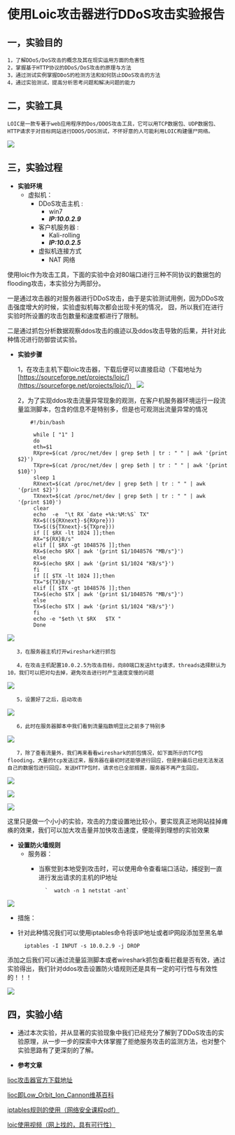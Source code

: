 # 使用Loic攻击器进行DDoS攻击实验报告 #
## 一，实验目的

    1，了解DDoS/DoS攻击的概念及其在现实运用方面的危害性
    2，掌握基于HTTP协议的DDoS/DoS攻击的原理与方法
    3，通过测试实例掌握DDoS的检测方法和如何防止DDoS攻击的方法
    4，通过实验测试，提高分析思考问题和解决问题的能力

## 二，实验工具

    LOIC是一款专著于web应用程序的Dos/DDOS攻击工具，它可以用TCP数据包、UDP数据包、HTTP请求于对目标网站进行DDOS/DOS测试，不怀好意的人可能利用LOIC构建僵尸网络。 
 
![](loic.png)

## 三，实验过程
* **实验环境**
	* 虚拟机：
		* DDoS攻击主机 : 
			* win7 
			*  ***IP:10.0.2.9***
		* 客户机服务器 : 
			* Kali-rolling 
			*  ***IP:10.0.2.5***
		* 虚拟机连接方式 
			* NAT 网络

使用loic作为攻击工具，下面的实验中会对80端口进行三种不同协议的数据包的flooding攻击，本实验分为两部分。

一是通过攻击器的对服务器进行DDoS攻击，由于是实验测试用例，因为DDoS攻击强度增大的时候，实验虚拟机每次都会出现卡死的情况， 囧，所以我们在进行实验时所设置的攻击包数量和速度都进行了限制。

二是通过抓包分析数据观察ddos攻击的痕迹以及ddos攻击导致的后果，并针对此种情况进行防御尝试实验。

* **实验步骤**

    1，在攻击主机下载loic攻击器，下载后便可以直接启动（下载地址为[https://sourceforge.net/projects/loic/](https://sourceforge.net/projects/loic/)）
   ![](loic1.png)

    2，为了实现ddos攻击流量异常现象的观测，在客户机服务器环境运行一段流量监测脚本，包含的信息不是特别多，但是也可观测出流量异常的情况








          #!/bin/bash

           while [ "1" ]
           do
           eth=$1
           RXpre=$(cat /proc/net/dev | grep $eth | tr : " " | awk '{print $2}')
           TXpre=$(cat /proc/net/dev | grep $eth | tr : " " | awk '{print $10}')
           sleep 1
           RXnext=$(cat /proc/net/dev | grep $eth | tr : " " | awk '{print $2}')
           TXnext=$(cat /proc/net/dev | grep $eth | tr : " " | awk '{print $10}')
           clear
           echo  -e  "\t RX `date +%k:%M:%S` TX"
           RX=$((${RXnext}-${RXpre}))
           TX=$((${TXnext}-${TXpre}))
           if [[ $RX -lt 1024 ]];then
           RX="${RX}B/s"
           elif [[ $RX -gt 1048576 ]];then
           RX=$(echo $RX | awk '{print $1/1048576 "MB/s"}')
           else
           RX=$(echo $RX | awk '{print $1/1024 "KB/s"}')
           fi
           if [[ $TX -lt 1024 ]];then
           TX="${TX}B/s"
           elif [[ $TX -gt 1048576 ]];then
           TX=$(echo $TX | awk '{print $1/1048576 "MB/s"}')
           else
           TX=$(echo $TX | awk '{print $1/1024 "KB/s"}')
           fi 
           echo -e "$eth \t $RX   $TX "
           Done
![](脚本.png)

       3，在服务器主机打开wireshark进行抓包

       4，在攻击主机配置10.0.2.5为攻击目标，向80端口发送http请求，threads选择默认为10，我们可以把对勾去掉，避免攻击进行时产生速度变慢的问题 
![](44.png)

       5，设置好了之后，启动攻击
       
![](start.png)

       6，此时在服务器脚本中我们看到流量指数明显比之前多了特别多
       
![](脚本2.png)

       7，除了查看流量外，我们再来看看wireshark的抓包情况，如下面所示的TCP包flooding，大量的tcp发送过来，服务器在最初时还能够进行回应，但是到最后已经无法发送自己的数据包进行回应。发送HTTP包时，请求也已全部搁置，服务器不再产生回应。
       
![](tcp.png)

![](http.png)

![](arpsomuch.png)

这里只是做一个小小的实验，攻击的力度设置地比较小，要实现真正地网站挂掉瘫痪的效果，我们可以加大攻击量并加快攻击速度，便能得到理想的实验效果

* **设置防火墙规则**
	* 服务器：
	    * 当察觉到本地受到攻击时，可以使用命令查看端口活动，捕捉到一直进行发出请求的主机的IP地址
        
	            `  watch -n 1 netstat -ant`

![](port.png)
	
* 措施：
	   
 * 针对此种情况我们可以使用iptables命令将该IP地址或者IP网段添加至黑名单
	          
      `  iptables -I INPUT -s 10.0.2.9 -j DROP`	

添加之后我们可以通过流量监测脚本或者wireshark抓包查看拦截是否有效，通过实验得出，我们针对ddos攻击设置防火墙规则还是具有一定的可行性与有效性的！！！

![](监测.png)


## 四，实验小结

* 通过本次实验，并从显著的实验现象中我们已经充分了解到了DDoS攻击的实验原理，从一步一步的探索中大体掌握了拒绝服务攻击的监测方法，也对整个实验思路有了更深刻的了解。


* **参考文章**

[lioc攻击器官方下载地址](https://sourceforge.net/projects/loic0/)

[lioc即Low_Orbit_Ion_Cannon维基百科](https://en.wikipedia.org/wiki/Low_Orbit_Ion_Cannon)

[iptables规则的使用（网络安全课程pdf）](http://sec.cuc.edu.cn/huangwei/textbook/ns/)

[loic使用视频（网上找的，具有可行性）](http://www.aipai.com/c31/PDcoIyAqIidqJWQuKg.html?fromvsogou=1)
